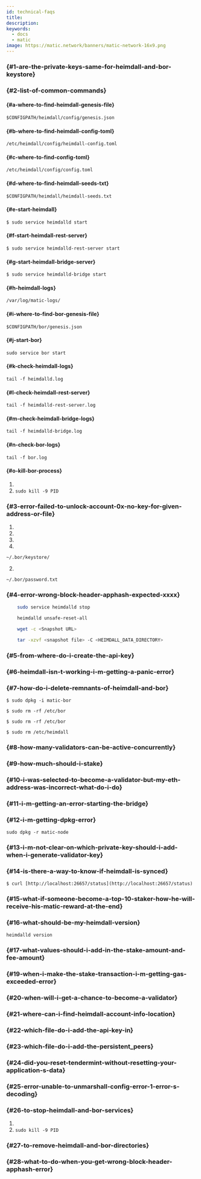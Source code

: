 ```yaml
---
id: technical-faqs
title:
description:
keywords:
  - docs
  - matic
image: https://matic.network/banners/matic-network-16x9.png
---
```


###  {#1-are-the-private-keys-same-for-heimdall-and-bor-keystore}


###  {#2-list-of-common-commands}





####  {#a-where-to-find-heimdall-genesis-file}

`$CONFIGPATH/heimdall/config/genesis.json`

####  {#b-where-to-find-heimdall-config-toml}

`/etc/heimdall/config/heimdall-config.toml`

####  {#c-where-to-find-config-toml}

`/etc/heimdall/config/config.toml`

####  {#d-where-to-find-heimdall-seeds-txt}

`$CONFIGPATH/heimdall/heimdall-seeds.txt`

####  {#e-start-heimdall}

`$ sudo service heimdalld start`

####  {#f-start-heimdall-rest-server}

`$ sudo service heimdalld-rest-server start`

####  {#g-start-heimdall-bridge-server}

`$ sudo service heimdalld-bridge start`

####  {#h-heimdall-logs}

`/var/log/matic-logs/`

####  {#i-where-to-find-bor-genesis-file}

`$CONFIGPATH/bor/genesis.json`

####  {#j-start-bor}

`sudo service bor start`

####  {#k-check-heimdall-logs}

`tail -f heimdalld.log`

####  {#l-check-heimdall-rest-server}

`tail -f heimdalld-rest-server.log`

####  {#m-check-heimdall-bridge-logs}

`tail -f heimdalld-bridge.log`

####  {#n-check-bor-logs}

`tail -f bor.log`

####  {#o-kill-bor-process}



1.
2. `sudo kill -9 PID`





###  {#3-error-failed-to-unlock-account-0x-no-key-for-given-address-or-file}





1.



2.



3.



1.

`~/.bor/keystore/`

2.

`~/.bor/password.txt`


###  {#4-error-wrong-block-header-apphash-expected-xxxx}





```bash
    sudo service heimdalld stop

    heimdalld unsafe-reset-all
```



```bash
    wget -c <Snapshot URL>

    tar -xzvf <snapshot file> -C <HEIMDALL_DATA_DIRECTORY>

```




###  {#5-from-where-do-i-create-the-api-key}





###  {#6-heimdall-isn-t-working-i-m-getting-a-panic-error}






###  {#7-how-do-i-delete-remnants-of-heimdall-and-bor}





```$ sudo dpkg -i matic-bor```



```$ sudo rm -rf /etc/bor```



```$ sudo rm -rf /etc/bor```



```$ sudo rm /etc/heimdall```


###  {#8-how-many-validators-can-be-active-concurrently}



###  {#9-how-much-should-i-stake}











###  {#10-i-was-selected-to-become-a-validator-but-my-eth-address-was-incorrect-what-do-i-do}





###  {#11-i-m-getting-an-error-starting-the-bridge}








###  {#12-i-m-getting-dpkg-error}





`sudo dpkg -r matic-node`


###  {#13-i-m-not-clear-on-which-private-key-should-i-add-when-i-generate-validator-key}




###  {#14-is-there-a-way-to-know-if-heimdall-is-synced}



```$ curl [http://localhost:26657/status](http://localhost:26657/status)```




###  {#15-what-if-someone-become-a-top-10-staker-how-he-will-receive-his-matic-reward-at-the-end}




###  {#16-what-should-be-my-heimdall-version}



```heimdalld version```




###  {#17-what-values-should-i-add-in-the-stake-amount-and-fee-amount}









###




###  {#19-when-i-make-the-stake-transaction-i-m-getting-gas-exceeded-error}









###  {#20-when-will-i-get-a-chance-to-become-a-validator}




###  {#21-where-can-i-find-heimdall-account-info-location}








###  {#22-which-file-do-i-add-the-api-key-in}




###  {#23-which-file-do-i-add-the-persistent_peers}





###  {#24-did-you-reset-tendermint-without-resetting-your-application-s-data}





###  {#25-error-unable-to-unmarshall-config-error-1-error-s-decoding}





###  {#26-to-stop-heimdall-and-bor-services}







1.
2. `sudo kill -9 PID`









###  {#27-to-remove-heimdall-and-bor-directories}











###  {#28-what-to-do-when-you-get-wrong-block-header-apphash-error}

